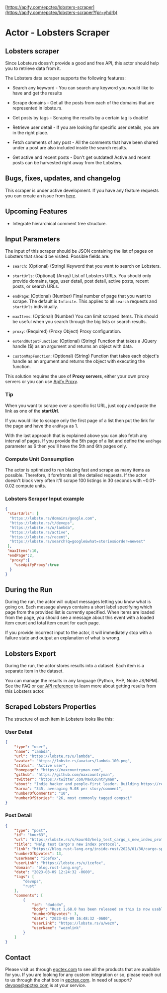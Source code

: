 [https://apify.com/epctex/lobsters-scraper](https://apify.com/epctex/lobsters-scraper?fpr=yhdrb)

# Actor - Lobsters Scraper

## Lobsters scraper

Since Lobste.rs doesn't provide a good and free API, this actor should help you to retrieve data from it.

The Lobsters data scraper supports the following features:

-   Search any keyword - You can search any keyword you would like to have and get the results

-   Scrape domains - Get all the posts from each of the domains that are represented in lobste.rs.

-   Get posts by tags - Scraping the results by a certain tag is doable!

-   Retrieve user detail - If you are looking for specific user details, you are in the right place.

-   Fetch comments of any post - All the comments that have been shared under a post are also included inside the search results.

-   Get active and recent posts - Don't get outdated! Active and recent posts can be harvested right away from the Lobsters.

## Bugs, fixes, updates, and changelog

This scraper is under active development. If you have any feature requests you can create an issue from [here](https://github.com/epctex/lobsters-scraper/issues).

## Upcoming Features
- Integrate hierarchical comment tree structure.

## Input Parameters

The input of this scraper should be JSON containing the list of pages on Lobsters that should be visited. Possible fields are:

- `search`: (Optional) (String) Keyword that you want to search on Lobsters.

- `startUrls`: (Optional) (Array) List of Lobsters URLs. You should only provide domains, tags, user detail, post detail, active posts, recent posts, or search URLs.

- `endPage`: (Optional) (Number) Final number of page that you want to scrape. The default is `Infinite`. This applies to all `search` requests and `startUrls` individually.

- `maxItems`: (Optional) (Number) You can limit scraped items. This should be useful when you search through the big lists or search results.

- `proxy`: (Required) (Proxy Object) Proxy configuration.

- `extendOutputFunction`: (Optional) (String) Function that takes a JQuery handle ($) as an argument and returns an object with data.

- `customMapFunction`: (Optional) (String) Function that takes each object's handle as an argument and returns the object with executing the function.



This solution requires the use of **Proxy servers**, either your own proxy servers or you can use [Apify Proxy](https://www.apify.com/docs/proxy).

### Tip

When you want to scrape over a specific list URL, just copy and paste the link as one of the **startUrl**.

If you would like to scrape only the first page of a list then put the link for the page and have the `endPage` as 1.

With the last approach that is explained above you can also fetch any interval of pages. If you provide the 5th page of a list and define the `endPage` parameter as 6 then you'll have the 5th and 6th pages only.

### Compute Unit Consumption

The actor is optimized to run blazing fast and scrape as many items as possible. Therefore, it forefronts all the detailed requests. If the actor doesn't block very often it'll scrape 100 listings in 30 seconds with ~0.01-0.02 compute units.

### Lobsters Scraper Input example

```json
{
 "startUrls": [
  "https://lobste.rs/domains/google.com",
  "https://lobste.rs/t/devops",
  "https://lobste.rs/u/lambda",
  "https://lobste.rs/active",
  "https://lobste.rs/recent",
  "https://lobste.rs/search?q=google&what=stories&order=newest"
 ],
 "maxItems":10,
 "endPage":2,
  "proxy":{
    "useApifyProxy":true
  }
}

```

## During the Run

During the run, the actor will output messages letting you know what is going on. Each message always contains a short label specifying which page from the provided list is currently specified.
When items are loaded from the page, you should see a message about this event with a loaded item count and total item count for each page.

If you provide incorrect input to the actor, it will immediately stop with a failure state and output an explanation of what is wrong.

## Lobsters Export

During the run, the actor stores results into a dataset. Each item is a separate item in the dataset.

You can manage the results in any language (Python, PHP, Node JS/NPM). See the FAQ or <a href="https://www.apify.com/docs/api" target="blank">our API reference</a> to learn more about getting results from this Lobsters actor.

## Scraped Lobsters Properties

The structure of each item in Lobsters looks like this:

### User Detail

```json
{
    "type": "user",
    "name": "lambda",
    "url": "https://lobste.rs/u/lambda",
    "avatar": "https://lobste.rs/avatars/lambda-100.png",
    "status": "Active user",
    "homepage": "https://maxcountryman.com",
    "github": "https://github.com/maxcountryman",
    "twitter": "https://twitter.com/MaxCountryman",
    "about": "Indie hacker and people-first leader. Building https://remotejobs.com in public on Twitter.",
    "karma": "345, averaging 9.08 per story/comment",
    "numberOfComments": "10",
    "numberOfStories": "26, most commonly tagged compsci"
}
```

### Post Detail

```json
{
    "type": "post",
    "id": "kour63",
    "url": "https://lobste.rs/s/kour63/help_test_cargo_s_new_index_protocol",
    "title": "Help test Cargo's new index protocol",
    "link": "https://blog.rust-lang.org/inside-rust/2023/01/30/cargo-sparse-protocol.html",
    "numberOfUpvotes": 13,
    "userName": "icefox",
    "userLink": "https://lobste.rs/u/icefox",
    "domain": "blog.rust-lang.org",
    "date": "2023-03-09 12:24:32 -0600",
    "tags": [
        "devops",
        "rust"
    ],
    "comments": [
        {
            "id": "dudcdn",
            "body": "Rust 1.68.0 has been released so this is now usable in stable Rust too. Still opt-in though. https://blog.rust-lang.org/2023/03/09/Rust-1.68.0.html",
            "numberOfUpvotes": 3,
            "date": "2023-03-09 16:48:32 -0600",
            "userLink": "https://lobste.rs/u/wezm",
            "userName": "wezmlink"
        }
    ]
}
```

## Contact
Please visit us through [epctex.com](https://epctex.com) to see all the products that are available for you. If you are looking for any custom integration or so, please reach out to us through the chat box in [epctex.com](https://epctex.com). In need of support? [devops@epctex.com](mailto:devops@epctex.com) is at your service.
